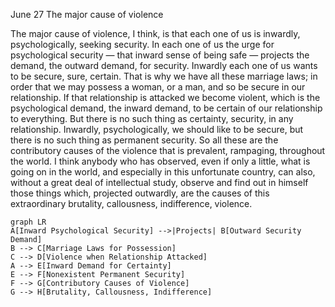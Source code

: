 June 27
The major cause of violence

The major cause of violence, I think, is that each one of us is inwardly, psychologically, seeking security. In each one of us the urge for psychological security — that inward sense of being safe — projects the demand, the outward demand, for security. Inwardly each one of us wants to be secure, sure, certain. That is why we have all these marriage laws; in order that we may possess a woman, or a man, and so be secure in our relationship. If that relationship is attacked we become violent, which is the psychological demand, the inward demand, to be certain of our relationship to everything. But there is no such thing as certainty, security, in any relationship. Inwardly, psychologically, we should like to be secure, but there is no such thing as permanent security. So all these are the contributory causes of the violence that is prevalent, rampaging, throughout the world. I think anybody who has observed, even if only a little, what is going on in the world, and especially in this unfortunate country, can also, without a great deal of intellectual study, observe and find out in himself those things which, projected outwardly, are the causes of this extraordinary brutality, callousness, indifference, violence.

```mermaid
graph LR
A[Inward Psychological Security] -->|Projects| B[Outward Security Demand]
B --> C[Marriage Laws for Possession]
C --> D[Violence when Relationship Attacked]
A --> E[Inward Demand for Certainty]
E --> F[Nonexistent Permanent Security]
F --> G[Contributory Causes of Violence]
G --> H[Brutality, Callousness, Indifference]
```